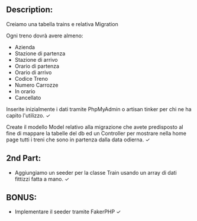 ## Description:

Creiamo una tabella trains e relativa Migration

Ogni treno dovrà avere almeno:
- Azienda
- Stazione di partenza
- Stazione di arrivo
- Orario di partenza
- Orario di arrivo
- Codice Treno
- Numero Carrozze
- In orario
- Cancellato

Inserite inizialmente i dati tramite PhpMyAdmin o artisan tinker per chi ne ha capito l'utilizzo. ✓

Create il modello Model relativo alla migrazione che avete predisposto al fine di mappare la tabelle del db ed un Controller per mostrare nella home page tutti i treni che sono in partenza dalla data odierna. ✓

## 2nd Part:

- Aggiungiamo un seeder per la classe Train usando un array di dati fittizzi fatta a mano. ✓
 
## BONUS:

- Implementare il seeder tramite FakerPHP ✓